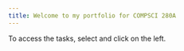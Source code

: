 ```yaml
---
title: Welcome to my portfolio for COMPSCI 280A
---
```


To access the tasks, select and click on the left.
